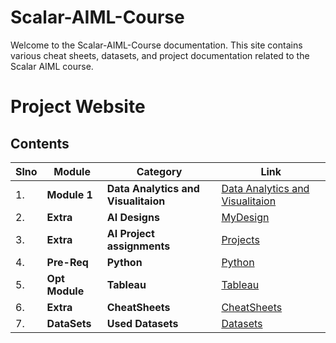 # Scalar-AIML-Course

Welcome to the Scalar-AIML-Course documentation. This site contains various cheat sheets, datasets, and project documentation related to the Scalar AIML course.

# Project Website


## Contents

| Slno | Module     | Category | Link |
|------|------------|----------|------|
| 1.|**Module 1**   |**Data Analytics and Visualitaion** |[Data Analytics and Visualitaion](M1_DAV/dav-readme.md) |
| 2.|**Extra**      |**AI Designs**             | [MyDesign](MyDesign/designs-readme.mdmd) |
| 3.|**Extra**      |**AI Project assignments** | [Projects](Projects/projects-readme.md) |
| 4.|**Pre-Req**    | **Python**                | [Python](Python/python-readme.md) |
| 5.|**Opt Module** |**Tableau**                |[Tableau](Tableau/tableau-readme.md) |
| 6.|**Extra**      |**CheatSheets**            | [CheatSheets](CheatSheets/cheetsheet-readme.md) |
| 7.|**DataSets**   |**Used Datasets**          | [Datasets](datasets/dataset-readme.md) |